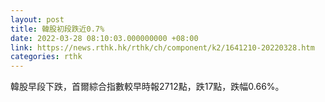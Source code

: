 ```yaml
---
layout: post
title: 韓股初段跌近0.7%
date: 2022-03-28 08:10:03.000000000 +08:00
link: https://news.rthk.hk/rthk/ch/component/k2/1641210-20220328.htm
categories: rthk
---
```


韓股早段下跌，首爾綜合指數較早時報2712點，跌17點，跌幅0.66%。

